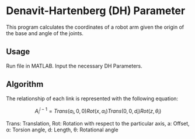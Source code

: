 # Denavit-Hartenberg (DH) Parameter
This program calculates the coordinates of a robot arm given the origin of the base and angle of the joints.

## Usage
Run file in MATLAB. Input the necessary DH Parameters.

## Algorithm
The relationship of each link is represented with the following equation:

$$ A_{i}^{i-1} = Trans(a_{i},0,0)Rot(x,α_{i})Trans(0,0,d_{i})Rot(z,θ_{i}) $$

Trans: Translation,
Rot: Rotation with respect to the particular axis,
a: Offset,
α: Torsion angle,
d: Length,
θ: Rotational angle
